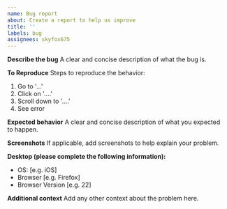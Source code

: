 ```yaml
---
name: Bug report
about: Create a report to help us improve
title: ''
labels: bug
assignees: skyfox675
---
```


**Describe the bug**
A clear and concise description of what the bug is.

**To Reproduce**
Steps to reproduce the behavior:

1. Go to '...'
2. Click on '....'
3. Scroll down to '....'
4. See error

**Expected behavior**
A clear and concise description of what you expected to happen.

**Screenshots**
If applicable, add screenshots to help explain your problem.

**Desktop (please complete the following information):**

- OS: [e.g. iOS]
- Browser [e.g. Firefox]
- Browser Version [e.g. 22]

**Additional context**
Add any other context about the problem here.
